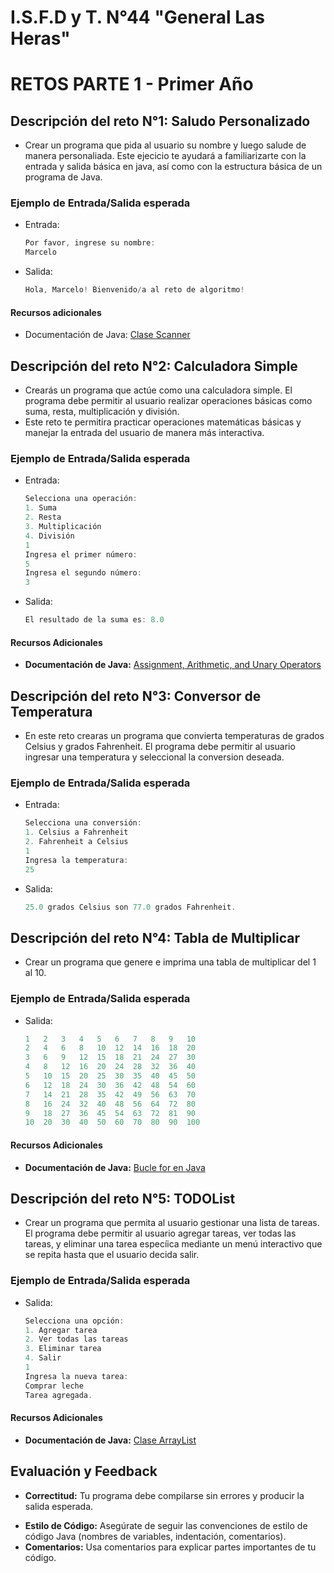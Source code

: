 # I.S.F.D y T. N°44 "General Las Heras"

# RETOS PARTE 1 - Primer Año

## Descripción del reto N°1: Saludo Personalizado

- Crear un programa que pida al usuario su nombre y luego salude de manera personaliada. Este ejecicio te ayudará a familiarizarte con la entrada y salida básica en java, así como con la estructura básica de un programa de Java.

### Ejemplo de Entrada/Salida esperada

- Entrada:

  ```java
  Por favor, ingrese su nombre:
  Marcelo
  ```
- Salida:

  ```java
  Hola, Marcelo! Bienvenido/a al reto de algoritmo!
  ```

#### Recursos adicionales

- Documentación de Java: [Clase Scanner](https://docs.oracle.com/javase/8/docs/api/java/util/Scanner.html)

## Descripción del reto N°2: Calculadora Simple

- Crearás un programa que actúe como una calculadora simple. El programa debe permitir al usuario realizar operaciones básicas como suma, resta, multiplicación y división.
- Este reto te permitira practicar operaciones matemáticas básicas y manejar la entrada del usuario de manera más interactiva.

### Ejemplo de Entrada/Salida esperada

- Entrada:

  ```java
  Selecciona una operación:
  1. Suma
  2. Resta
  3. Multiplicación
  4. División
  1
  Ingresa el primer número:
  5
  Ingresa el segundo número:
  3
  ```
- Salida:

  ```java
  El resultado de la suma es: 8.0
  ```

#### Recursos Adicionales

* **Documentación de Java:** [Assignment, Arithmetic, and Unary Operators](https://docs.oracle.com/javase%2Ftutorial%2F/java/nutsandbolts/op1.html)

## Descripción del reto N°3: Conversor de Temperatura

- En este reto crearas un programa que convierta temperaturas de grados Celsius y grados Fahrenheit. El programa debe permitir al usuario ingresar una temperatura y seleccional la conversion deseada.

### Ejemplo de Entrada/Salida esperada

- Entrada:

  ```java
  Selecciona una conversión:
  1. Celsius a Fahrenheit
  2. Fahrenheit a Celsius
  1
  Ingresa la temperatura:
  25
  ```
- Salida:

  ```java
  25.0 grados Celsius son 77.0 grados Fahrenheit.
  ```

## Descripción del reto N°4: Tabla de Multiplicar

- Crear un programa que genere e imprima una tabla de multiplicar del 1 al 10.

### Ejemplo de Entrada/Salida esperada

- Salida:

  ```java
  1   2   3   4   5   6   7   8   9   10  
  2   4   6   8   10  12  14  16  18  20  
  3   6   9   12  15  18  21  24  27  30  
  4   8   12  16  20  24  28  32  36  40  
  5   10  15  20  25  30  35  40  45  50  
  6   12  18  24  30  36  42  48  54  60  
  7   14  21  28  35  42  49  56  63  70  
  8   16  24  32  40  48  56  64  72  80  
  9   18  27  36  45  54  63  72  81  90  
  10  20  30  40  50  60  70  80  90  100 
  ```

#### Recursos Adicionales

* **Documentación de Java:** [Bucle for en Java](https://docs.oracle.com/javase/tutorial/java/nutsandbolts/for.html)

## Descripción del reto N°5: TODOList

- Crear un programa que permita al usuario gestionar una lista de tareas. El programa debe permitir al usuario agregar tareas, ver todas las tareas, y eliminar una tarea especíica mediante un menú interactivo que se repita hasta que el usuario decida salir.

### Ejemplo de Entrada/Salida esperada

- Salida:

  ```java
  Selecciona una opción:
  1. Agregar tarea
  2. Ver todas las tareas
  3. Eliminar tarea
  4. Salir
  1
  Ingresa la nueva tarea:
  Comprar leche
  Tarea agregada.
  ```

#### Recursos Adicionales

* **Documentación de Java:** [Clase ArrayList](https://docs.oracle.com/javase/8/docs/api/java/util/ArrayList.html)

## Evaluación y Feedback

- **Correctitud:** Tu programa debe compilarse sin errores y producir la salida esperada.

* **Estilo de Código:** Asegúrate de seguir las convenciones de estilo de código Java (nombres de variables, indentación, comentarios).
* **Comentarios:** Usa comentarios para explicar partes importantes de tu código.
